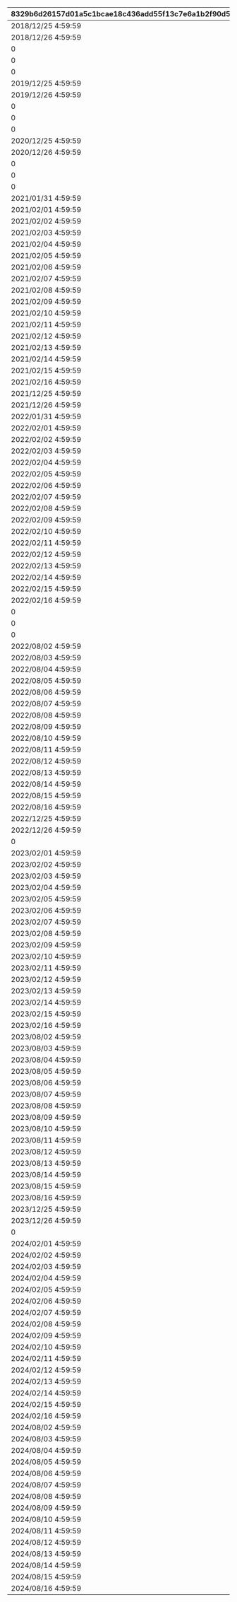 |8329b6d26157d01a5c1bcae18c436add55f13c7e6a1b2f90d5e64e273d7b67a2|b9cb39800262bfef065e1e1a452d4a7251551f2116c2e6236461492bcaf9b635|3a84a8b8b1f3a3b20471cba7453be9ac098d5282f8cea89b0785450a9332a1f3|1826136564efb804d60a77cb5c764d5aa29f05639180f49a30971b61ed2d3664|3cf68306988abc0a161aec28d65f7bc49bedd18ed12bc9902846ee03bdbefc74|a6807b1ae11cc8298fe723ea7085d19e1685a7f9d3210ad6cd649dd84516d946|4da93cdb00b7f57522f1ed13d6c02444438558bf6f4cbe87fa699b1f739f402a|
| --- | --- | --- | --- | --- | --- | --- |
|2018/12/25 4:59:59|1|0|70000|2018/12/24 5:00:00|0|400|
|2018/12/26 4:59:59|2|0|70000|2018/12/25 5:00:00|0|401|
|0|3|1|70001|0|0|410|
|0|4|2|70001|0|0|411|
|0|5|3|70001|0|0|412|
|2019/12/25 4:59:59|6|0|70002|2019/12/24 5:00:00|0|400|
|2019/12/26 4:59:59|7|0|70002|2019/12/25 5:00:00|0|401|
|0|8|1|70003|0|0|413|
|0|9|2|70003|0|0|414|
|0|10|3|70003|0|0|415|
|2020/12/25 4:59:59|21|0|70004|2020/12/24 5:00:00|0|400|
|2020/12/26 4:59:59|22|0|70004|2020/12/25 5:00:00|0|401|
|0|23|1|70005|0|0|416|
|0|24|2|70005|0|0|417|
|0|25|3|70005|0|0|418|
|2021/01/31 4:59:59|26|3|80004|2021/01/30 5:00:00|0|9002001|
|2021/02/01 4:59:59|27|3|80004|2021/01/31 5:00:00|0|9002002|
|2021/02/02 4:59:59|28|3|80004|2021/02/01 5:00:00|0|9002003|
|2021/02/03 4:59:59|29|3|80004|2021/02/02 5:00:00|0|9002004|
|2021/02/04 4:59:59|30|3|80004|2021/02/03 5:00:00|0|9002005|
|2021/02/05 4:59:59|31|3|80004|2021/02/04 5:00:00|0|9002006|
|2021/02/06 4:59:59|32|3|80004|2021/02/05 5:00:00|0|9002007|
|2021/02/07 4:59:59|33|3|80004|2021/02/06 5:00:00|0|9002008|
|2021/02/08 4:59:59|34|3|80004|2021/02/07 5:00:00|0|9002009|
|2021/02/09 4:59:59|35|3|80004|2021/02/08 5:00:00|0|9002010|
|2021/02/10 4:59:59|36|3|80004|2021/02/09 5:00:00|0|9002011|
|2021/02/11 4:59:59|37|3|80004|2021/02/10 5:00:00|0|9002012|
|2021/02/12 4:59:59|38|3|80004|2021/02/11 5:00:00|0|9002013|
|2021/02/13 4:59:59|39|3|80004|2021/02/12 5:00:00|0|9002014|
|2021/02/14 4:59:59|40|3|80004|2021/02/13 5:00:00|0|9002015|
|2021/02/15 4:59:59|41|3|80004|2021/02/14 5:00:00|0|9002016|
|2021/02/16 4:59:59|42|3|80004|2021/02/15 5:00:00|1|9002017|
|2021/12/25 4:59:59|43|0|70006|2021/12/24 5:00:00|0|400|
|2021/12/26 4:59:59|44|0|70006|2021/12/25 5:00:00|0|401|
|2022/01/31 4:59:59|45|3|80006|2022/01/30 5:00:00|0|9004001|
|2022/02/01 4:59:59|46|3|80006|2022/01/31 5:00:00|0|9004002|
|2022/02/02 4:59:59|47|3|80006|2022/02/01 5:00:00|0|9004003|
|2022/02/03 4:59:59|48|3|80006|2022/02/02 5:00:00|0|9004004|
|2022/02/04 4:59:59|49|3|80006|2022/02/03 5:00:00|0|9004005|
|2022/02/05 4:59:59|50|3|80006|2022/02/04 5:00:00|0|9004006|
|2022/02/06 4:59:59|51|3|80006|2022/02/05 5:00:00|0|9004007|
|2022/02/07 4:59:59|52|3|80006|2022/02/06 5:00:00|0|9004008|
|2022/02/08 4:59:59|53|3|80006|2022/02/07 5:00:00|0|9004009|
|2022/02/09 4:59:59|54|3|80006|2022/02/08 5:00:00|0|9004010|
|2022/02/10 4:59:59|55|3|80006|2022/02/09 5:00:00|0|9004011|
|2022/02/11 4:59:59|56|3|80006|2022/02/10 5:00:00|0|9004012|
|2022/02/12 4:59:59|57|3|80006|2022/02/11 5:00:00|0|9004013|
|2022/02/13 4:59:59|58|3|80006|2022/02/12 5:00:00|0|9004014|
|2022/02/14 4:59:59|59|3|80006|2022/02/13 5:00:00|0|9004015|
|2022/02/15 4:59:59|60|3|80006|2022/02/14 5:00:00|0|9004016|
|2022/02/16 4:59:59|61|3|80006|2022/02/15 5:00:00|1|9004017|
|0|62|1|70007|0|0|436|
|0|63|2|70007|0|0|437|
|0|64|3|70007|0|0|438|
|2022/08/02 4:59:59|65|3|80007|2022/08/01 5:00:00|0|9005001|
|2022/08/03 4:59:59|66|3|80007|2022/08/02 5:00:00|0|9005002|
|2022/08/04 4:59:59|67|3|80007|2022/08/03 5:00:00|0|9005003|
|2022/08/05 4:59:59|68|3|80007|2022/08/04 5:00:00|0|9005004|
|2022/08/06 4:59:59|69|3|80007|2022/08/05 5:00:00|0|9005005|
|2022/08/07 4:59:59|70|3|80007|2022/08/06 5:00:00|0|9005006|
|2022/08/08 4:59:59|71|3|80007|2022/08/07 5:00:00|0|9005007|
|2022/08/09 4:59:59|72|3|80007|2022/08/08 5:00:00|0|9005008|
|2022/08/10 4:59:59|73|3|80007|2022/08/09 5:00:00|0|9005009|
|2022/08/11 4:59:59|74|3|80007|2022/08/10 5:00:00|0|9005010|
|2022/08/12 4:59:59|75|3|80007|2022/08/11 5:00:00|0|9005011|
|2022/08/13 4:59:59|76|3|80007|2022/08/12 5:00:00|0|9005012|
|2022/08/14 4:59:59|77|3|80007|2022/08/13 5:00:00|0|9005013|
|2022/08/15 4:59:59|78|3|80007|2022/08/14 5:00:00|0|9005014|
|2022/08/16 4:59:59|79|3|80007|2022/08/15 5:00:00|1|9005015|
|2022/12/25 4:59:59|80|0|70008|2022/12/24 5:00:00|0|400|
|2022/12/26 4:59:59|81|0|70008|2022/12/25 5:00:00|0|401|
|0|82|1|70009|0|0|439|
|2023/02/01 4:59:59|83|3|80008|2023/01/31 5:00:00|0|9006001|
|2023/02/02 4:59:59|84|3|80008|2023/02/01 5:00:00|0|9006002|
|2023/02/03 4:59:59|85|3|80008|2023/02/02 5:00:00|0|9006003|
|2023/02/04 4:59:59|86|3|80008|2023/02/03 5:00:00|0|9006004|
|2023/02/05 4:59:59|87|3|80008|2023/02/04 5:00:00|0|9006005|
|2023/02/06 4:59:59|88|3|80008|2023/02/05 5:00:00|0|9006006|
|2023/02/07 4:59:59|89|3|80008|2023/02/06 5:00:00|0|9006007|
|2023/02/08 4:59:59|90|3|80008|2023/02/07 5:00:00|0|9006008|
|2023/02/09 4:59:59|91|3|80008|2023/02/08 5:00:00|0|9006009|
|2023/02/10 4:59:59|92|3|80008|2023/02/09 5:00:00|0|9006010|
|2023/02/11 4:59:59|93|3|80008|2023/02/10 5:00:00|0|9006011|
|2023/02/12 4:59:59|94|3|80008|2023/02/11 5:00:00|0|9006012|
|2023/02/13 4:59:59|95|3|80008|2023/02/12 5:00:00|0|9006013|
|2023/02/14 4:59:59|96|3|80008|2023/02/13 5:00:00|0|9006014|
|2023/02/15 4:59:59|97|3|80008|2023/02/14 5:00:00|0|9006015|
|2023/02/16 4:59:59|98|3|80008|2023/02/15 5:00:00|1|9006016|
|2023/08/02 4:59:59|99|3|80009|2023/08/01 5:00:00|0|9007001|
|2023/08/03 4:59:59|100|3|80009|2023/08/02 5:00:00|0|9007002|
|2023/08/04 4:59:59|101|3|80009|2023/08/03 5:00:00|0|9007003|
|2023/08/05 4:59:59|102|3|80009|2023/08/04 5:00:00|0|9007004|
|2023/08/06 4:59:59|103|3|80009|2023/08/05 5:00:00|0|9007005|
|2023/08/07 4:59:59|104|3|80009|2023/08/06 5:00:00|0|9007006|
|2023/08/08 4:59:59|105|3|80009|2023/08/07 5:00:00|0|9007007|
|2023/08/09 4:59:59|106|3|80009|2023/08/08 5:00:00|0|9007008|
|2023/08/10 4:59:59|107|3|80009|2023/08/09 5:00:00|0|9007009|
|2023/08/11 4:59:59|108|3|80009|2023/08/10 5:00:00|0|9007010|
|2023/08/12 4:59:59|109|3|80009|2023/08/11 5:00:00|0|9007011|
|2023/08/13 4:59:59|110|3|80009|2023/08/12 5:00:00|0|9007012|
|2023/08/14 4:59:59|111|3|80009|2023/08/13 5:00:00|0|9007013|
|2023/08/15 4:59:59|112|3|80009|2023/08/14 5:00:00|0|9007014|
|2023/08/16 4:59:59|113|3|80009|2023/08/15 5:00:00|1|9007015|
|2023/12/25 4:59:59|114|0|70010|2023/12/24 5:00:00|0|400|
|2023/12/26 4:59:59|115|0|70012|2023/12/25 5:00:00|0|401|
|0|116|1|70011|0|0|440|
|2024/02/01 4:59:59|117|3|80010|2024/01/31 5:00:00|0|9008001|
|2024/02/02 4:59:59|118|3|80010|2024/02/01 5:00:00|0|9008002|
|2024/02/03 4:59:59|119|3|80010|2024/02/02 5:00:00|0|9008003|
|2024/02/04 4:59:59|120|3|80010|2024/02/03 5:00:00|0|9008004|
|2024/02/05 4:59:59|121|3|80010|2024/02/04 5:00:00|0|9008005|
|2024/02/06 4:59:59|122|3|80010|2024/02/05 5:00:00|0|9008006|
|2024/02/07 4:59:59|123|3|80010|2024/02/06 5:00:00|0|9008007|
|2024/02/08 4:59:59|124|3|80010|2024/02/07 5:00:00|0|9008008|
|2024/02/09 4:59:59|125|3|80010|2024/02/08 5:00:00|0|9008009|
|2024/02/10 4:59:59|126|3|80010|2024/02/09 5:00:00|0|9008010|
|2024/02/11 4:59:59|127|3|80010|2024/02/10 5:00:00|0|9008011|
|2024/02/12 4:59:59|128|3|80010|2024/02/11 5:00:00|1|9008012|
|2024/02/13 4:59:59|129|3|80010|2024/02/12 5:00:00|1|9008013|
|2024/02/14 4:59:59|130|3|80010|2024/02/13 5:00:00|1|9008014|
|2024/02/15 4:59:59|131|3|80010|2024/02/14 5:00:00|1|9008015|
|2024/02/16 4:59:59|132|3|80010|2024/02/15 5:00:00|1|9008016|
|2024/08/02 4:59:59|133|3|80011|2024/08/01 5:00:00|0|9009001|
|2024/08/03 4:59:59|134|3|80011|2024/08/02 5:00:00|0|9009002|
|2024/08/04 4:59:59|135|3|80011|2024/08/03 5:00:00|0|9009003|
|2024/08/05 4:59:59|136|3|80011|2024/08/04 5:00:00|0|9009004|
|2024/08/06 4:59:59|137|3|80011|2024/08/05 5:00:00|0|9009005|
|2024/08/07 4:59:59|138|3|80011|2024/08/06 5:00:00|0|9009006|
|2024/08/08 4:59:59|139|3|80011|2024/08/07 5:00:00|0|9009007|
|2024/08/09 4:59:59|140|3|80011|2024/08/08 5:00:00|0|9009008|
|2024/08/10 4:59:59|141|3|80011|2024/08/09 5:00:00|0|9009009|
|2024/08/11 4:59:59|142|3|80011|2024/08/10 5:00:00|0|9009010|
|2024/08/12 4:59:59|143|3|80011|2024/08/11 5:00:00|0|9009011|
|2024/08/13 4:59:59|144|3|80011|2024/08/12 5:00:00|0|9009012|
|2024/08/14 4:59:59|145|3|80011|2024/08/13 5:00:00|0|9009013|
|2024/08/15 4:59:59|146|3|80011|2024/08/14 5:00:00|0|9009014|
|2024/08/16 4:59:59|147|3|80011|2024/08/15 5:00:00|1|9009015|
